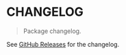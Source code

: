 # CHANGELOG

> Package changelog.

See [GitHub Releases](https://github.com/stdlib-js/utils-enumerable-properties/releases) for the changelog.